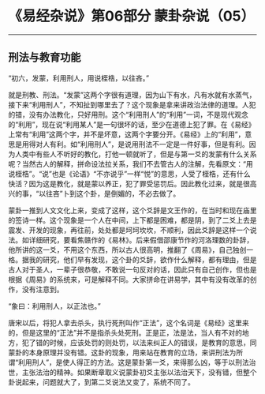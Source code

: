 # 《易经杂说》第06部分 蒙卦杂说（05）

------

## 刑法与教育功能

“初六，发蒙，利用刑人，用说桎梏，以往吝。”

就是刑教、刑法。“发蒙”这两个字很有道理，因为山下有水，凡有水就有水蒸气，接下来“利用刑人”，不知扯到哪里去了？这个现象是拿来讲政治法律的道理。人犯的错，没有办法教化，只好用刑。这个“利用刑人”的“利用”一词，不是现代观念的“利用”，现在说“利用某人”是一句很坏的话，至少在道德上犯了罪。在《易经》上常有“利用”这两个字，并不是坏意，这两个字要分开。《易经》上的“利用”，意思是用得对人有利。如“利用刑人”，是说用刑法不一定是一件好事，但是有利。因为人类中有些人不听好的教化，打他一顿就听了，但是与第一爻的发蒙有什么关系呢？当然古人的解释，拼命设法拉关系，我们不去管古人的注解，先看原文：“用说桎梏”。“说”也是《论语》“不亦说乎”一样“悦”的意思，人受了桎梏，还有什么快活？因为这是教化，就是蒙以养正，犯了罪受惩罚后。因此教化过来，就是很高兴的事，“以往吝”卜到这个卦，是倒媚的，不必去做了。

蒙卦一推到人文文化上来，变成了这样，这个爻辞是文王作的，在当时和现在庙里的签诗一样。这个现象是一个人在中间，上下都是困难，都是阴，到了二爻上去是震发、开发的现象，再往前，处处都是坷坷坎坎，不顺利，因此爻辞是这样一个说法。如详细研究，要看焦赣作的《易林》。后来假借邵康节作的河洛理数的卦辞，他所讲的这一爻，不用这个东西，所以古人很高明，推翻了《周易》，自己独创一格。据我的研究，他们早有发现，这个卦的爻辞，欲作什么解释，都有理由，但是古人对于圣人，一辈子很恭敬，不敢说一句反对的话，因此只有自己创作，但也是根据《周易》的系统来，可是解释不同。大家拼命在讲易学，其中有没有改革的创作，没有注意到。

“象曰：利用刑人，以正法也。”

唐宋以后，将犯人拿去杀头，执行死刑叫作“正法”，这个名词是《易经》这里来的，但是这里的“正法”并不是指杀头处死刑。正是正，法是法，当人有不对的地方，犯了错的时候，应该处罚的则处罚，以法来纠正人的错误，是教育的意思，同蒙卦的本身原理并没有错。这卦的现象，用来站在教育的立场，来讲刑法为所谓“利用刑人”，是使人得正的方法。这是蒙卦第一爻，来得那么凶，等于以刑法治世，主张法治的精神。如果断章取义说蒙卦初爻主张以法治天下，没有错，但整个卦说起来，问题就大了，到第二爻说法又变了，系统不同了。